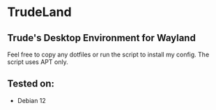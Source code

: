 # TrudeLand
## Trude's Desktop Environment for Wayland

Feel free to copy any dotfiles or run the script to install my config.
The script uses APT only.

## Tested on:
- Debian 12
